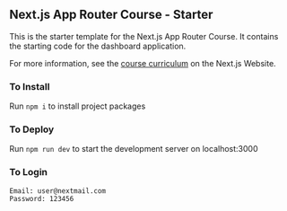 ## Next.js App Router Course - Starter

This is the starter template for the Next.js App Router Course. It contains the starting code for the dashboard application.

For more information, see the [course curriculum](https://nextjs.org/learn) on the Next.js Website.

### To Install

Run `npm i` to install project packages

### To Deploy

Run `npm run dev` to start the development server on localhost:3000

### To Login

    Email: user@nextmail.com
    Password: 123456
